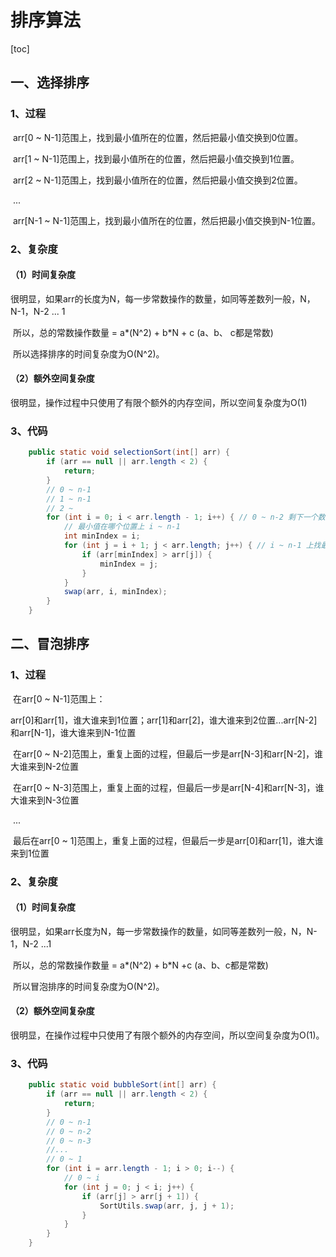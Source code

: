 # 排序算法

[toc]

## 一、选择排序

### 	1、过程

​		arr[0 ~ N-1]范围上，找到最小值所在的位置，然后把最小值交换到0位置。

​		arr[1 ~ N-1]范围上，找到最小值所在的位置，然后把最小值交换到1位置。

​		arr[2 ~ N-1]范围上，找到最小值所在的位置，然后把最小值交换到2位置。

​		...

​		arr[N-1 ~ N-1]范围上，找到最小值所在的位置，然后把最小值交换到N-1位置。

### 	2、复杂度

#### 		（1）时间复杂度

​		很明显，如果arr的长度为N，每一步常数操作的数量，如同等差数列一般，N，N-1，N-2 ... 1

​		所以，总的常数操作数量 = a*(N^2) + b*N + c (a、b、 c都是常数)

​		所以选择排序的时间复杂度为O(N^2)。

#### 		（2）额外空间复杂度

​		很明显，操作过程中只使用了有限个额外的内存空间，所以空间复杂度为O(1)

### 	3、代码
```java
    public static void selectionSort(int[] arr) {
        if (arr == null || arr.length < 2) {
            return;
        }
        // 0 ~ n-1
        // 1 ~ n-1
        // 2 ~
        for (int i = 0; i < arr.length - 1; i++) { // 0 ~ n-2 剩下一个数时不用比较
            // 最小值在哪个位置上 i ~ n-1
            int minIndex = i;
            for (int j = i + 1; j < arr.length; j++) { // i ~ n-1 上找最小值的下标
                if (arr[minIndex] > arr[j]) {
                    minIndex = j;
                }
            }
            swap(arr, i, minIndex);
        }
    }
```

## 二、冒泡排序

### 1、过程

​		在arr[0 ~ N-1]范围上：

​		arr[0]和arr[1]，谁大谁来到1位置；arr[1]和arr[2]，谁大谁来到2位置...arr[N-2]和arr[N-1]，谁大谁来到N-1位置

​		在arr[0 ~ N-2]范围上，重复上面的过程，但最后一步是arr[N-3]和arr[N-2]，谁大谁来到N-2位置

​		在arr[0 ~ N-3]范围上，重复上面的过程，但最后一步是arr[N-4]和arr[N-3]，谁大谁来到N-3位置

​		...

​		最后在arr[0 ~ 1]范围上，重复上面的过程，但最后一步是arr[0]和arr[1]，谁大谁来到1位置

### 2、复杂度

#### 	（1）时间复杂度

​		很明显，如果arr长度为N，每一步常数操作的数量，如同等差数列一般，N，N-1，N-2 ...1

​		所以，总的常数操作数量 = a*(N^2) + b*N +c (a、b、c都是常数)

​		所以冒泡排序的时间复杂度为O(N^2)。


#### 	（2）额外空间复杂度

​		很明显，在操作过程中只使用了有限个额外的内存空间，所以空间复杂度为O(1)。

### 3、代码

```java
    public static void bubbleSort(int[] arr) {
        if (arr == null || arr.length < 2) {
            return;
        }
        // 0 ~ n-1
        // 0 ~ n-2
        // 0 ~ n-3
        //...
        // 0 ~ 1
        for (int i = arr.length - 1; i > 0; i--) {
            // 0 ~ i
            for (int j = 0; j < i; j++) {
                if (arr[j] > arr[j + 1]) {
                    SortUtils.swap(arr, j, j + 1);
                }
            }
        }
    }
```

